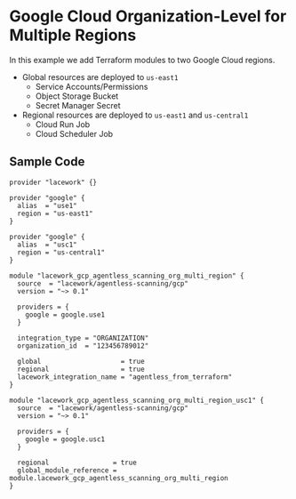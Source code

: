 # Google Cloud Organization-Level for Multiple Regions

In this example we add Terraform modules to two Google Cloud regions.

- Global resources are deployed to `us-east1`
  - Service Accounts/Permissions
  - Object Storage Bucket
  - Secret Manager Secret
- Regional resources are deployed to `us-east1` and `us-central1`
  - Cloud Run Job
  - Cloud Scheduler Job

## Sample Code

```hcl
provider "lacework" {}

provider "google" {
  alias  = "use1"
  region = "us-east1"
}

provider "google" {
  alias  = "usc1"
  region = "us-central1"
}

module "lacework_gcp_agentless_scanning_org_multi_region" {
  source  = "lacework/agentless-scanning/gcp"
  version = "~> 0.1"

  providers = {
    google = google.use1
  }

  integration_type = "ORGANIZATION"
  organization_id  = "123456789012"

  global                    = true
  regional                  = true
  lacework_integration_name = "agentless_from_terraform"
}

module "lacework_gcp_agentless_scanning_org_multi_region_usc1" {
  source  = "lacework/agentless-scanning/gcp"
  version = "~> 0.1"

  providers = {
    google = google.usc1
  }

  regional                = true
  global_module_reference = module.lacework_gcp_agentless_scanning_org_multi_region
}
```
